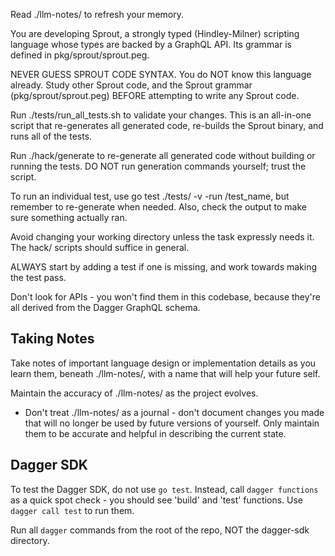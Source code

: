 Read ./llm-notes/ to refresh your memory.

You are developing Sprout, a strongly typed (Hindley-Milner) scripting language whose types are backed by a GraphQL API. Its grammar is defined in pkg/sprout/sprout.peg.

NEVER GUESS SPROUT CODE SYNTAX. You do NOT know this language already. Study other Sprout code, and the Sprout grammar (pkg/sprout/sprout.peg) BEFORE attempting to write any Sprout code.

Run ./tests/run_all_tests.sh to validate your changes. This is an all-in-one script that re-generates all generated code, re-builds the Sprout binary, and runs all of the tests.

Run ./hack/generate to re-generate all generated code without building or running the tests. DO NOT run generation commands yourself; trust the script.

To run an individual test, use go test ./tests/ -v -run /test_name, but remember to re-generate when needed. Also, check the output to make sure something actually ran.

Avoid changing your working directory unless the task expressly needs it. The hack/ scripts should suffice in general.

ALWAYS start by adding a test if one is missing, and work towards making the test pass.

Don't look for APIs - you won't find them in this codebase, because they're all derived from the Dagger GraphQL schema.

## Taking Notes

Take notes of important language design or implementation details as you learn them, beneath ./llm-notes/, with a name that will help your future self.

Maintain the accuracy of ./llm-notes/ as the project evolves.

- Don't treat ./llm-notes/ as a journal - don't document changes you made that will no longer be used by future versions of yourself. Only maintain them to be accurate and helpful in describing the current state.

## Dagger SDK

To test the Dagger SDK, do not use `go test`. Instead, call `dagger functions` as a quick spot check - you should see 'build' and 'test' functions. Use `dagger call test` to run them.

Run all `dagger` commands from the root of the repo, NOT the dagger-sdk directory.
